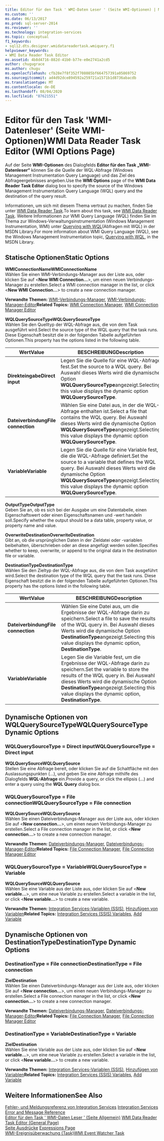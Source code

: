 ```yaml
---
title: Editor für den Task ' WMI-Daten Leser ' (Seite WMI-Optionen) | Microsoft-Dokumentation
ms.custom: ''
ms.date: 06/13/2017
ms.prod: sql-server-2014
ms.reviewer: ''
ms.technology: integration-services
ms.topic: conceptual
f1_keywords:
- sql12.dts.designer.wmidatareadertask.wmiquery.f1
helpviewer_keywords:
- WMI Data Reader Task Editor
ms.assetid: 4b8d4716-882d-41b0-b77e-e0e2741a2cd5
author: chugugrace
ms.author: chugu
ms.openlocfilehash: cfb28e7f8f352f708085bf664757391a05869752
ms.sourcegitcommit: ad4d92dce894592a259721a1571b1d8736abacdb
ms.translationtype: MT
ms.contentlocale: de-DE
ms.lasthandoff: 08/04/2020
ms.locfileid: "87621551"
---
```

# <a name="wmi-data-reader-task-editor-wmi-options-page"></a><span data-ttu-id="00b3c-102">Editor für den Task 'WMI-Datenleser' (Seite WMI-Optionen)</span><span class="sxs-lookup"><span data-stu-id="00b3c-102">WMI Data Reader Task Editor (WMI Options Page)</span></span>
  <span data-ttu-id="00b3c-103">Auf der Seite **WMI-Optionen** des Dialogfelds **Editor für den Task „WMI-Datenleser“** können Sie die Quelle der WQL-Abfrage (Windows Management Instrumentation Query Language) und das Ziel des Abfrageergebnisses angeben.</span><span class="sxs-lookup"><span data-stu-id="00b3c-103">Use the **WMI Options** page of the **WMI Data Reader Task Editor** dialog box to specify the source of the Windows Management Instrumentation Query Language (WQL) query and the destination of the query result.</span></span>  
  
 <span data-ttu-id="00b3c-104">Informationen, um sich mit diesem Thema vertraut zu machen, finden Sie unter [WMI Data Reader Task](control-flow/wmi-data-reader-task.md).</span><span class="sxs-lookup"><span data-stu-id="00b3c-104">To learn about this task, see [WMI Data Reader Task](control-flow/wmi-data-reader-task.md).</span></span> <span data-ttu-id="00b3c-105">Weitere Informationen zur WMI Query Language (WQL) finden Sie im Thema zur Windows-Verwaltungsinstrumentation (Windows Management Instrumentation, WMI) unter [Querying with WQL](https://go.microsoft.com/fwlink/?LinkId=79045)(Abfragen mit WQL) in der MSDN Library.</span><span class="sxs-lookup"><span data-stu-id="00b3c-105">For more information about WMI Query Language (WQL), see the Windows Management Instrumentation topic, [Querying with WQL](https://go.microsoft.com/fwlink/?LinkId=79045), in the MSDN Library.</span></span>  
  
## <a name="static-options"></a><span data-ttu-id="00b3c-106">Statische Optionen</span><span class="sxs-lookup"><span data-stu-id="00b3c-106">Static Options</span></span>  
 <span data-ttu-id="00b3c-107">**WMIConnectionName**</span><span class="sxs-lookup"><span data-stu-id="00b3c-107">**WMIConnectionName**</span></span>  
 <span data-ttu-id="00b3c-108">Wählen Sie einen WMI-Verbindungs-Manager aus der Liste aus, oder klicken Sie auf \<**New WMI Connection...**>, um einen neuen Verbindungs-Manager zu erstellen.</span><span class="sxs-lookup"><span data-stu-id="00b3c-108">Select a WMI connection manager in the list, or click \<**New WMI Connection...**> to create a new connection manager.</span></span>  
  
 <span data-ttu-id="00b3c-109">**Verwandte Themen:** [WMI-Verbindungs-Manager](connection-manager/wmi-connection-manager.md), [WMI-Verbindungs-Manager-Editor](../../2014/integration-services/wmi-connection-manager-editor.md)</span><span class="sxs-lookup"><span data-stu-id="00b3c-109">**Related Topics:** [WMI Connection Manager](connection-manager/wmi-connection-manager.md), [WMI Connection Manager Editor](../../2014/integration-services/wmi-connection-manager-editor.md)</span></span>  
  
 <span data-ttu-id="00b3c-110">**WQLQuerySourceType**</span><span class="sxs-lookup"><span data-stu-id="00b3c-110">**WQLQuerySourceType**</span></span>  
 <span data-ttu-id="00b3c-111">Wählen Sie den Quelltyp der WQL-Abfrage aus, die von dem Task ausgeführt wird.</span><span class="sxs-lookup"><span data-stu-id="00b3c-111">Select the source type of the WQL query that the task runs.</span></span> <span data-ttu-id="00b3c-112">Diese Eigenschaft besitzt die in der folgenden Tabelle aufgeführten Optionen.</span><span class="sxs-lookup"><span data-stu-id="00b3c-112">This property has the options listed in the following table.</span></span>  
  
|<span data-ttu-id="00b3c-113">Wert</span><span class="sxs-lookup"><span data-stu-id="00b3c-113">Value</span></span>|<span data-ttu-id="00b3c-114">BESCHREIBUNG</span><span class="sxs-lookup"><span data-stu-id="00b3c-114">Description</span></span>|  
|-----------|-----------------|  
|<span data-ttu-id="00b3c-115">**Direkteingabe**</span><span class="sxs-lookup"><span data-stu-id="00b3c-115">**Direct input**</span></span>|<span data-ttu-id="00b3c-116">Legen Sie die Quelle für eine WQL-Abfrage fest.</span><span class="sxs-lookup"><span data-stu-id="00b3c-116">Set the source to a WQL query.</span></span> <span data-ttu-id="00b3c-117">Bei Auswahl dieses Werts wird die dynamische Option **WQLQuerySourceType**angezeigt.</span><span class="sxs-lookup"><span data-stu-id="00b3c-117">Selecting this value displays the dynamic option **WQLQuerySourceType**.</span></span>|  
|<span data-ttu-id="00b3c-118">**Dateiverbindung**</span><span class="sxs-lookup"><span data-stu-id="00b3c-118">**File connection**</span></span>|<span data-ttu-id="00b3c-119">Wählen Sie eine Datei aus, in der die WQL-Abfrage enthalten ist.</span><span class="sxs-lookup"><span data-stu-id="00b3c-119">Select a file that contains the WQL query.</span></span> <span data-ttu-id="00b3c-120">Bei Auswahl dieses Werts wird die dynamische Option **WQLQuerySourceType**angezeigt.</span><span class="sxs-lookup"><span data-stu-id="00b3c-120">Selecting this value displays the dynamic option **WQLQuerySourceType**.</span></span>|  
|<span data-ttu-id="00b3c-121">**Variable**</span><span class="sxs-lookup"><span data-stu-id="00b3c-121">**Variable**</span></span>|<span data-ttu-id="00b3c-122">Legen Sie die Quelle für eine Variable fest, die die WQL-Abfrage definiert.</span><span class="sxs-lookup"><span data-stu-id="00b3c-122">Set the source to a variable that defines the WQL query.</span></span> <span data-ttu-id="00b3c-123">Bei Auswahl dieses Werts wird die dynamische Option **WQLQuerySourceType**angezeigt.</span><span class="sxs-lookup"><span data-stu-id="00b3c-123">Selecting this value displays the dynamic option **WQLQuerySourceType**.</span></span>|  
  
 <span data-ttu-id="00b3c-124">**OutputType**</span><span class="sxs-lookup"><span data-stu-id="00b3c-124">**OutputType**</span></span>  
 <span data-ttu-id="00b3c-125">Geben Sie an, ob es sich bei der Ausgabe um eine Datentabelle, einen Eigenschaftswert oder einen Eigenschaftsnamen und -wert handeln soll.</span><span class="sxs-lookup"><span data-stu-id="00b3c-125">Specify whether the output should be a data table, property value, or property name and value.</span></span>  
  
 <span data-ttu-id="00b3c-126">**OverwriteDestination**</span><span class="sxs-lookup"><span data-stu-id="00b3c-126">**OverwriteDestination**</span></span>  
 <span data-ttu-id="00b3c-127">Gibt an, ob die ursprünglichen Daten in der Zieldatei oder -variablen beibehalten, überschrieben oder an diese angefügt werden sollen.</span><span class="sxs-lookup"><span data-stu-id="00b3c-127">Specifies whether to keep, overwrite, or append to the original data in the destination file or variable.</span></span>  
  
 <span data-ttu-id="00b3c-128">**DestinationType**</span><span class="sxs-lookup"><span data-stu-id="00b3c-128">**DestinationType**</span></span>  
 <span data-ttu-id="00b3c-129">Wählen Sie den Zieltyp der WQL-Abfrage aus, die von dem Task ausgeführt wird.</span><span class="sxs-lookup"><span data-stu-id="00b3c-129">Select the destination type of the WQL query that the task runs.</span></span> <span data-ttu-id="00b3c-130">Diese Eigenschaft besitzt die in der folgenden Tabelle aufgeführten Optionen.</span><span class="sxs-lookup"><span data-stu-id="00b3c-130">This property has the options listed in the following table.</span></span>  
  
|<span data-ttu-id="00b3c-131">Wert</span><span class="sxs-lookup"><span data-stu-id="00b3c-131">Value</span></span>|<span data-ttu-id="00b3c-132">BESCHREIBUNG</span><span class="sxs-lookup"><span data-stu-id="00b3c-132">Description</span></span>|  
|-----------|-----------------|  
|<span data-ttu-id="00b3c-133">**Dateiverbindung**</span><span class="sxs-lookup"><span data-stu-id="00b3c-133">**File connection**</span></span>|<span data-ttu-id="00b3c-134">Wählen Sie eine Datei aus, um die Ergebnisse der WQL-Abfrage darin zu speichern.</span><span class="sxs-lookup"><span data-stu-id="00b3c-134">Select a file to save the results of the WQL query in.</span></span> <span data-ttu-id="00b3c-135">Bei Auswahl dieses Werts wird die dynamische Option **DestinationType**angezeigt.</span><span class="sxs-lookup"><span data-stu-id="00b3c-135">Selecting this value displays the dynamic option, **DestinationType**.</span></span>|  
|<span data-ttu-id="00b3c-136">**Variable**</span><span class="sxs-lookup"><span data-stu-id="00b3c-136">**Variable**</span></span>|<span data-ttu-id="00b3c-137">Legen Sie die Variable fest, um die Ergebnisse der WQL-Abfrage darin zu speichern.</span><span class="sxs-lookup"><span data-stu-id="00b3c-137">Set the variable to store the results of the WQL query in.</span></span> <span data-ttu-id="00b3c-138">Bei Auswahl dieses Werts wird die dynamische Option **DestinationType**angezeigt.</span><span class="sxs-lookup"><span data-stu-id="00b3c-138">Selecting this value displays the dynamic option, **DestinationType**.</span></span>|  
  
## <a name="wqlquerysourcetype-dynamic-options"></a><span data-ttu-id="00b3c-139">Dynamische Optionen von WQLQuerySourceType</span><span class="sxs-lookup"><span data-stu-id="00b3c-139">WQLQuerySourceType Dynamic Options</span></span>  
  
### <a name="wqlquerysourcetype--direct-input"></a><span data-ttu-id="00b3c-140">WQLQuerySourceType = Direct input</span><span class="sxs-lookup"><span data-stu-id="00b3c-140">WQLQuerySourceType = Direct input</span></span>  
 <span data-ttu-id="00b3c-141">**WQLQuerySource**</span><span class="sxs-lookup"><span data-stu-id="00b3c-141">**WQLQuerySource**</span></span>  
 <span data-ttu-id="00b3c-142">Stellen Sie eine Abfrage bereit, oder klicken Sie auf die Schaltfläche mit den Auslassungspunkten (...), und geben Sie eine Abfrage mithilfe des Dialogfelds **WQL-Abfrage** ein.</span><span class="sxs-lookup"><span data-stu-id="00b3c-142">Provide a query, or click the ellipsis (...) and enter a query using the **WQL Query** dialog box.</span></span>  
  
### <a name="wqlquerysourcetype--file-connection"></a><span data-ttu-id="00b3c-143">WQLQuerySourceType = File connection</span><span class="sxs-lookup"><span data-stu-id="00b3c-143">WQLQuerySourceType = File connection</span></span>  
 <span data-ttu-id="00b3c-144">**WQLQuerySource**</span><span class="sxs-lookup"><span data-stu-id="00b3c-144">**WQLQuerySource**</span></span>  
 <span data-ttu-id="00b3c-145">Wählen Sie einen Dateiverbindungs-Manager aus der Liste aus, oder klicken Sie auf \<**New connection...**>, um einen neuen Verbindungs-Manager zu erstellen.</span><span class="sxs-lookup"><span data-stu-id="00b3c-145">Select a File connection manager in the list, or click \<**New connection...**> to create a new connection manager.</span></span>  
  
 <span data-ttu-id="00b3c-146">**Verwandte Themen:** [Dateiverbindungs-Manager](connection-manager/file-connection-manager.md), [Dateiverbindungs-Manager-Editor](../../2014/integration-services/file-connection-manager-editor.md)</span><span class="sxs-lookup"><span data-stu-id="00b3c-146">**Related Topics:** [File Connection Manager](connection-manager/file-connection-manager.md), [File Connection Manager Editor](../../2014/integration-services/file-connection-manager-editor.md)</span></span>  
  
### <a name="wqlquerysourcetype--variable"></a><span data-ttu-id="00b3c-147">WQLQuerySourceType = Variable</span><span class="sxs-lookup"><span data-stu-id="00b3c-147">WQLQuerySourceType = Variable</span></span>  
 <span data-ttu-id="00b3c-148">**WQLQuerySource**</span><span class="sxs-lookup"><span data-stu-id="00b3c-148">**WQLQuerySource**</span></span>  
 <span data-ttu-id="00b3c-149">Wählen Sie eine Variable aus der Liste aus, oder klicken Sie auf \<**New variable...**>, um eine neue Variable zu erstellen.</span><span class="sxs-lookup"><span data-stu-id="00b3c-149">Select a variable in the list, or click \<**New variable...**> to create a new variable.</span></span>  
  
 <span data-ttu-id="00b3c-150">**Verwandte Themen:** [Integration Services-Variablen &#40;SSIS&#41;](integration-services-ssis-variables.md), [Hinzufügen von Variablen](../../2014/integration-services/add-variable.md)</span><span class="sxs-lookup"><span data-stu-id="00b3c-150">**Related Topics:** [Integration Services &#40;SSIS&#41; Variables](integration-services-ssis-variables.md), [Add Variable](../../2014/integration-services/add-variable.md)</span></span>  
  
## <a name="destinationtype-dynamic-options"></a><span data-ttu-id="00b3c-151">Dynamische Optionen von DestinationType</span><span class="sxs-lookup"><span data-stu-id="00b3c-151">DestinationType Dynamic Options</span></span>  
  
### <a name="destinationtype--file-connection"></a><span data-ttu-id="00b3c-152">DestinationType = File connection</span><span class="sxs-lookup"><span data-stu-id="00b3c-152">DestinationType = File connection</span></span>  
 <span data-ttu-id="00b3c-153">**Ziel**</span><span class="sxs-lookup"><span data-stu-id="00b3c-153">**Destination**</span></span>  
 <span data-ttu-id="00b3c-154">Wählen Sie einen Dateiverbindungs-Manager aus der Liste aus, oder klicken Sie auf \<**New connection...**>, um einen neuen Verbindungs-Manager zu erstellen.</span><span class="sxs-lookup"><span data-stu-id="00b3c-154">Select a File connection manager in the list, or click \<**New connection...**> to create a new connection manager.</span></span>  
  
 <span data-ttu-id="00b3c-155">**Verwandte Themen:** [Dateiverbindungs-Manager](connection-manager/file-connection-manager.md), [Dateiverbindungs-Manager-Editor](../../2014/integration-services/file-connection-manager-editor.md)</span><span class="sxs-lookup"><span data-stu-id="00b3c-155">**Related Topics:** [File Connection Manager](connection-manager/file-connection-manager.md), [File Connection Manager Editor](../../2014/integration-services/file-connection-manager-editor.md)</span></span>  
  
### <a name="destinationtype--variable"></a><span data-ttu-id="00b3c-156">DestinationType = Variable</span><span class="sxs-lookup"><span data-stu-id="00b3c-156">DestinationType = Variable</span></span>  
 <span data-ttu-id="00b3c-157">**Ziel**</span><span class="sxs-lookup"><span data-stu-id="00b3c-157">**Destination**</span></span>  
 <span data-ttu-id="00b3c-158">Wählen Sie eine Variable aus der Liste aus, oder klicken Sie auf \<**New variable...**>, um eine neue Variable zu erstellen.</span><span class="sxs-lookup"><span data-stu-id="00b3c-158">Select a variable in the list, or click \<**New variable...**> to create a new variable.</span></span>  
  
 <span data-ttu-id="00b3c-159">**Verwandte Themen:** [Integration Services-Variablen &#40;SSIS&#41;](integration-services-ssis-variables.md), [Hinzufügen von Variablen](../../2014/integration-services/add-variable.md)</span><span class="sxs-lookup"><span data-stu-id="00b3c-159">**Related Topics:** [Integration Services &#40;SSIS&#41; Variables](integration-services-ssis-variables.md), [Add Variable](../../2014/integration-services/add-variable.md)</span></span>  
  
## <a name="see-also"></a><span data-ttu-id="00b3c-160">Weitere Informationen</span><span class="sxs-lookup"><span data-stu-id="00b3c-160">See Also</span></span>  
 <span data-ttu-id="00b3c-161">[Fehler- und Meldungsreferenz von Integration Services](../../2014/integration-services/integration-services-error-and-message-reference.md) </span><span class="sxs-lookup"><span data-stu-id="00b3c-161">[Integration Services Error and Message Reference](../../2014/integration-services/integration-services-error-and-message-reference.md) </span></span>  
 <span data-ttu-id="00b3c-162">[Editor für den Task ' WMI-Daten Leser ' &#40;Seite Allgemein&#41;](general-page-of-integration-services-designers-options.md) </span><span class="sxs-lookup"><span data-stu-id="00b3c-162">[WMI Data Reader Task Editor &#40;General Page&#41;](general-page-of-integration-services-designers-options.md) </span></span>  
 <span data-ttu-id="00b3c-163">[Seite Ausdrücke](expressions/expressions-page.md) </span><span class="sxs-lookup"><span data-stu-id="00b3c-163">[Expressions Page](expressions/expressions-page.md) </span></span>  
 [<span data-ttu-id="00b3c-164">WMI-Ereignisüberwachung (Task)</span><span class="sxs-lookup"><span data-stu-id="00b3c-164">WMI Event Watcher Task</span></span>](control-flow/wmi-event-watcher-task.md)  
  
  
